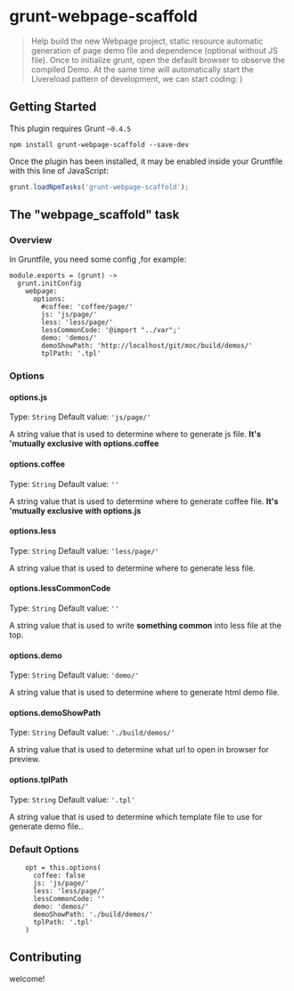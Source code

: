# grunt-webpage-scaffold

> Help build the new Webpage project, static resource automatic generation of page demo file and dependence (optional without JS file). Once to initialize grunt, open the default browser to observe the compiled Demo. At the same time will automatically start the Livereload pattern of development, we can start coding: )

## Getting Started
This plugin requires Grunt `~0.4.5`

```shell
npm install grunt-webpage-scaffold --save-dev
```

Once the plugin has been installed, it may be enabled inside your Gruntfile with this line of JavaScript:

```js
grunt.loadNpmTasks('grunt-webpage-scaffold');
```

## The "webpage_scaffold" task

### Overview

In Gruntfile, you need some config ,for example:

    module.exports = (grunt) ->
      grunt.initConfig
        webpage:
          options:
            #coffee: 'coffee/page/'
            js: 'js/page/'
            less: 'less/page/'
            lessCommonCode: '@import "../var";'
            demo: 'demos/'
            demoShowPath: 'http://localhost/git/moc/build/demos/'
            tplPath: '.tpl'

### Options

#### options.js
Type: `String`
Default value: `'js/page/'`

A string value that is used to determine where to generate js file. __It's 'mutually exclusive with options.coffee__

#### options.coffee
Type: `String`
Default value: `''`

A string value that is used to determine where to generate coffee file. __It's 'mutually exclusive with options.js__

#### options.less
Type: `String`
Default value: `'less/page/'`

A string value that is used to determine where to generate less file.

#### options.lessCommonCode
Type: `String`
Default value: `''`

A string value that is used to write __something common__ into less file at the top.

#### options.demo
Type: `String`
Default value: `'demo/'`

A string value that is used to determine where to generate html demo file.

#### options.demoShowPath
Type: `String`
Default value: `'./build/demos/'`

A string value that is used to determine what url to open in browser for preview.

#### options.tplPath
Type: `String`
Default value: `'.tpl'`

A string value that is used to determine which template file to use for generate demo file..

### Default Options

```
    opt = this.options(
      coffee: false
      js: 'js/page/'
      less: 'less/page/'
      lessCommonCode: ''
      demo: 'demos/'
      demoShowPath: './build/demos/'
      tplPath: '.tpl'
    )
```

## Contributing

welcome!

